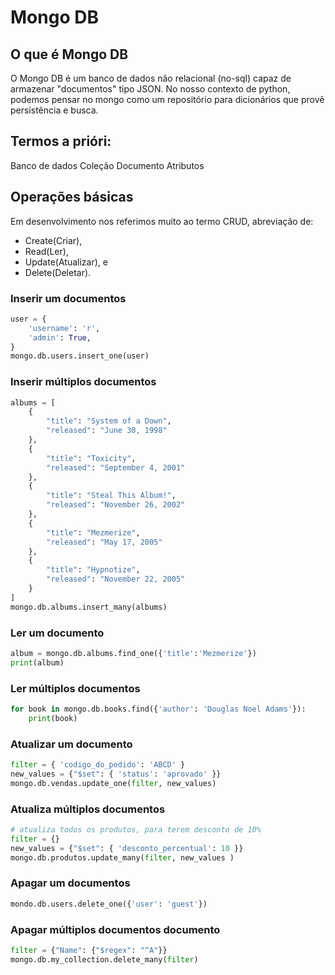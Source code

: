 # Mongo DB

## O que é Mongo DB
O Mongo DB é um banco de dados não relacional (no-sql) capaz de armazenar "documentos" tipo JSON. No nosso contexto de python, podemos pensar no mongo como um repositório para dicionários que provê persistência e busca.

## Termos a prióri:
Banco de dados
Coleção
Documento
Atributos

## Operações básicas
Em desenvolvimento nos referimos muito ao termo CRUD, abreviação de:
* Create(Criar), 
* Read(Ler), 
* Update(Atualizar), e 
* Delete(Deletar).

### Inserir um documentos
```python
user = {
    'username': 'r',
    'admin': True,
}
mongo.db.users.insert_one(user)
```
### Inserir múltiplos documentos
```python
albums = [
    {
        "title": "System of a Down",
        "released": "June 30, 1998"
    },
    {
        "title": "Toxicity",
        "released": "September 4, 2001"
    },
    {
        "title": "Steal This Album!",
        "released": "November 26, 2002"
    },
    {
        "title": "Mezmerize",
        "released": "May 17, 2005"
    },
    {
        "title": "Hypnotize",
        "released": "November 22, 2005"
    }
]
mongo.db.albums.insert_many(albums)
```

### Ler um documento
```python
album = mongo.db.albums.find_one({'title':'Mezmerize'})
print(album)
```

### Ler múltiplos documentos
```python
for book in mongo.db.books.find({'author': 'Douglas Noel Adams'}):
    print(book)
```

### Atualizar um documento
```python
filter = { 'codigo_do_pedido': 'ABCD' }
new_values = {"$set": { 'status': 'aprovado' }}
mongo.db.vendas.update_one(filter, new_values)
```

### Atualiza múltiplos documentos
```python
# atualiza todos os produtos, para terem desconto de 10%
filter = {}
new_values = {"$set": { 'desconto_percentual': 10 }}
mongo.db.produtos.update_many(filter, new_values )
```

### Apagar um documentos
```python
mondo.db.users.delete_one({'user': 'guest'})
```

### Apagar múltiplos documentos documento
```python
filter = {"Name": {"$regex": "^A"}}
mongo.db.my_collection.delete_many(filter)
```